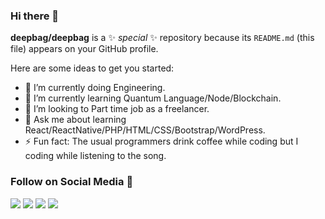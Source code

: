 ### Hi there 👋

**deepbag/deepbag** is a ✨ _special_ ✨ repository because its `README.md` (this file) appears on your GitHub profile.

Here are some ideas to get you started:

- 🔭 I’m currently doing Engineering.
- 🌱 I’m currently learning Quantum Language/Node/Blockchain.
- 👯 I’m looking to Part time job as a freelancer.
- 💬 Ask me about learning React/ReactNative/PHP/HTML/CSS/Bootstrap/WordPress.
- ⚡ Fun fact: The usual programmers drink coffee while coding but I coding while listening to the song.

### Follow on Social Media 👋
[<img src="https://img.shields.io/badge/twitter-%231DA1F2.svg?&style=for-the-badge&logo=twitter&logoColor=white" />](https://twitter.com/erdeepbag) [<img src="https://img.shields.io/badge/linkedin-%230077B5.svg?&style=for-the-badge&logo=linkedin&logoColor=white" />](https://www.linkedin.com/in/deep-bag-360764170/) [<img src = "https://img.shields.io/badge/instagram-%23E4405F.svg?&style=for-the-badge&logo=instagram&logoColor=white">](https://www.instagram.com/er.deepbag/) [<img src = "https://img.shields.io/badge/facebook-%231877F2.svg?&style=for-the-badge&logo=facebook&logoColor=white">](https://www.facebook.com/deep.bagh.509/)
